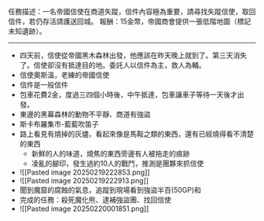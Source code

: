 任務描述：一名帝國信使在商道失蹤，信件內容極為重要，請尋找失蹤信使，取回信件，若仍存活請護送回城。
報酬：15金幣，帝國商會提供一張低階地圖（標記未知遺跡）。

---
- 四天前，信使從帝國黑木森林出發，他應該在昨天晚上就到了。第三天消失了。信使卻沒有抵達目的地。委託人以信件為主，救人為輔。
- 信使奧斯溫，老練的帝國信使
- 信件是一般信件
- 包車花費2金，度過三四個小時後，中午抵達，包車讓車子等待一天後才出發。
- 東邊的黑幕森林的動物不平靜、商道有強盜
- 斯卡布羅集市-藍藍吹笛子
- 路上看見有燒掉的灰燼，看起來像是馬鞍之類的東西，還有已經燒得看不清楚的東西
	- 新鮮的人的味道，燒焦的東西旁邊有人被拖走的痕跡
	- 凌亂的腳印，發生過約10人的戰鬥，推測是團夥來抓信使
- ![[Pasted image 20250219222853.png]]
- ![[Pasted image 20250219222913.png]]
- 聞到魔窟的腐蝕的氣息，追蹤到現場看到強盜半百(50GP)和
- 完成的任務：殺死魔化熊、逮補強盜團、找回信使
- ![[Pasted image 20250220001851.png]]